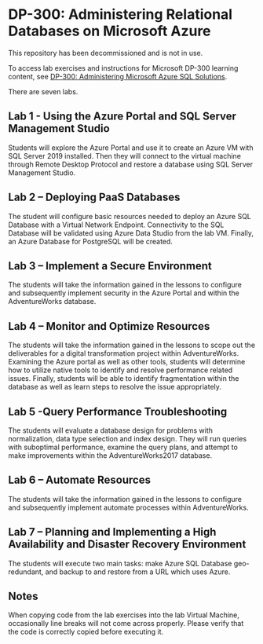 # DP-300: Administering Relational Databases on Microsoft Azure

This repository has been decommissioned and is not in use.

To access lab exercises and instructions for Microsoft DP-300 learning content, see [DP-300: Administering Microsoft Azure SQL Solutions](https://github.com/MicrosoftLearning/dp-300-database-administrator). 

There are seven labs.

## Lab 1 - Using the Azure Portal and SQL Server Management Studio

Students will explore the Azure Portal and use it to create an Azure VM with SQL Server 2019 installed. Then they will connect to the virtual machine through Remote Desktop Protocol and restore a database using SQL Server Management Studio.

## Lab 2 – Deploying PaaS Databases

The student will configure basic resources needed to deploy an Azure SQL Database with a Virtual Network Endpoint. Connectivity to the SQL Database will be validated using Azure Data Studio from the lab VM. Finally, an Azure Database for PostgreSQL will be created.

## Lab 3 – Implement a Secure Environment

The students will take the information gained in the lessons to configure and subsequently implement security in the Azure Portal and within the AdventureWorks database.

## Lab 4 – Monitor and Optimize Resources

The students will take the information gained in the lessons to scope out the deliverables for a digital transformation project within AdventureWorks. Examining the Azure portal as well as other tools, students will determine how to utilize native tools to identify and resolve performance related issues. Finally, students will be able to identify fragmentation within the database as well as learn steps to resolve the issue appropriately.

## Lab 5 -Query Performance Troubleshooting

The students will evaluate a database design for problems with normalization, data type selection and index design. They will run queries with suboptimal performance, examine the query plans, and attempt to make improvements within the AdventureWorks2017 database.

## Lab 6 – Automate Resources

The students will take the information gained in the lessons to configure and subsequently implement automate processes within AdventureWorks.

## Lab 7 – Planning and Implementing a High Availability and Disaster Recovery Environment

The students will execute two main tasks: make Azure SQL Database geo-redundant, and backup to and restore from a URL which uses Azure.

## Notes

When copying code from the lab exercises into the lab Virtual Machine, occasionally line breaks will not come across properly. Please verify that the code is correctly copied before executing it. 
